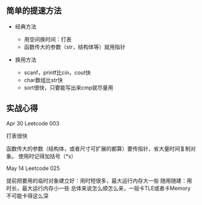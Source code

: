 ## 简单的提速方法

* 经典方法
  * 用空间换时间：打表
  * 函数传大的参数（str，结构体等）就用指针

* 换用方法
  * scanf，printf比cin，cout快
  * char数组比str快
  * sort很快，只要能写出来cmp就尽量用

## 实战心得

Apr 30 Leetcode 003

打表很快

函数传大的参数（结构体，或者尺寸可扩展的都算）要传指针，省大量时间复制对象。
使用时记得加括号（*s）

May 14 Leetcode 025

提前把要用的临时对象建立好：用时短很多，最大运行内存大一些
随用随建：用时长，最大运行内存小一些
总体来说怎么顺怎么来，一般卡TLE或者卡Memory不可能卡得这么深
